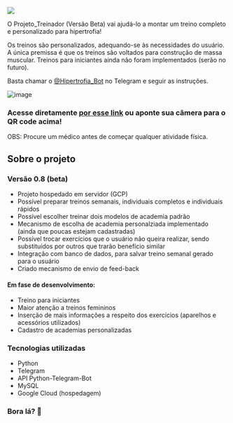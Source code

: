 ![](https://user-images.githubusercontent.com/115583014/222925994-c8dfbe60-8ea8-4601-81b1-3915f28993e7.png)

O Projeto_Treinador (Versão Beta) vai ajudá-lo a montar um treino completo e personalizado para hipertrofia!

Os treinos são personalizados, adequando-se às necessidades do usuário. A única premissa é que os treinos são voltados para construção de massa muscular. Treinos para iniciantes ainda não foram implementados (serão no futuro).

Basta chamar o [@Hipertrofia_Bot](https://t.me/Hipertrofia_bot) no Telegram e seguir as instruções.

![image](https://user-images.githubusercontent.com/115583014/222927067-7a43dc23-c2c7-4f44-9b96-c11e0d7356cf.png)
### Acesse diretamente [por esse link](https://t.me/Hipertrofia_bot) ou aponte sua câmera para o QR code acima!


OBS: Procure um médico antes de começar qualquer atividade física.


## Sobre o projeto

### Versão 0.8 (beta)
* Projeto hospedado em servidor (GCP)
* Possível preparar treinos semanais, individuais completos e individuais rápidos
* Possível escolher treinar dois modelos de academia padrão
* Mecanismo de escolha de academia personalziada implementado (ainda que poucas estejam cadastradas)
* Possível trocar exercícios que o usuário não queira realizar, sendo substituídos por outros que trarão benefício similar
* Integração com banco de dados, para salvar treino semanal gerado para o usuário
* Criado mecanismo de envio de feed-back


#### Em fase de desenvolvimento:
* Treino para iniciantes
* Maior atenção a treinos femininos
* Inserção de mais informações a respeito dos exercícios (aparelhos e acessórios utilizados)
* Cadastro de academias personalizadas


### Tecnologias utilizadas
* Python
* Telegram
* API Python-Telegram-Bot
* MySQL
* Google Cloud (hospedagem)

### Bora lá? 💪
